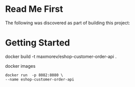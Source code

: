 # Read Me First
The following was discovered as part of building this project:

# Getting Started

docker build -t maxmorev/eshop-customer-order-api .

docker images
````
docker run  -p 8082:8080 \
--name eshop-customer-order-api
````